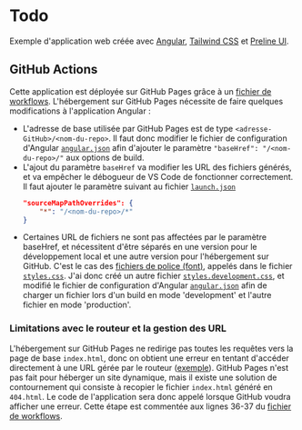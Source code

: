 # Todo

Exemple d'application web créée avec [Angular](https://angular.dev/), [Tailwind CSS](https://tailwindcss.com/) et [Preline UI](https://preline.co/index.html).

## GitHub Actions
Cette application est déployée sur GitHub Pages grâce à un [fichier de workflows](/.github/workflows/node.js.yml).
L'hébergement sur GitHub Pages nécessite de faire quelques modifications à l'application Angular :
 - L'adresse de base utilisée par GitHub Pages est de type `<adresse-GitHub>/<nom-du-repo>`. Il faut donc modifier le fichier de configuration d'Angular [`angular.json`](/angular.json) afin d'ajouter le paramètre `"baseHref": "/<nom-du-repo>/"` aux options de build.
 - L'ajout du paramètre `baseHref` va modifier les URL des fichiers générés, et va empêcher le débogueur de VS Code de fonctionner correctement. Il faut ajouter le paramètre suivant au fichier [`launch.json`](/.vscode/launch.json)
    ```json
    "sourceMapPathOverrides": {
        "*": "/<nom-du-repo>/*"
    }
    ```
 - Certaines URL de fichiers ne sont pas affectées par le paramètre baseHref, et nécessitent d'être séparés en une version pour le développement local et une autre version pour l'hébergement sur GitHub. C'est le cas des [fichiers de police (font)](/public/fonts), appelés dans le fichier [`styles.css`](/src/styles.css). J'ai donc créé un autre fichier [`styles.development.css`](/src/styles.development.css), et modifié le fichier de configuration d'Angular [`angular.json`](/angular.json) afin de charger un fichier lors d'un build en mode 'development' et l'autre fichier en mode 'production'.

### Limitations avec le routeur et la gestion des URL

L'hébergement sur GitHub Pages ne redirige pas toutes les requêtes vers la page de base `index.html`, donc on obtient une erreur en tentant d'accéder directement à une URL gérée par le routeur ([exemple](https://clementberleux.github.io/TodoApp/todos)).
GitHub Pages n'est pas fait pour héberger un site dynamique, mais il existe une solution de contournement qui consiste à recopier le fichier `index.html` généré en `404.html`. Le code de l'application sera donc appelé lorsque GitHub voudra afficher une erreur. Cette étape est commentée aux lignes 36-37 du [fichier de workflows](/.github/workflows/node.js.yml).